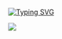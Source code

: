 [![Typing SVG](https://readme-typing-svg.demolab.com?font=Fira+Code&pause=1000&random=false&width=435&lines=HI+TEHRE!+THIS+IS+JeF5)](https://git.io/typing-svg)


<img align="center" src="https://skillicons.dev/icons?i={js,html,css,linux,mysql,py,raspberrypi,opencv,postman,vscode,django,}&theme=dark" />
